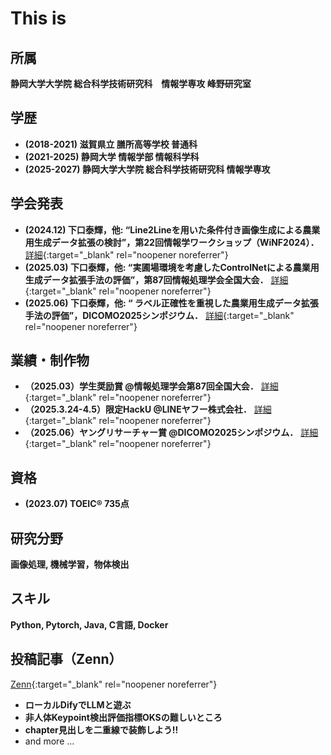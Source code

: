 # This is
## 所属
**静岡大学大学院 総合科学技術研究科　情報学専攻 峰野研究室**

## 学歴
- **(2018-2021) 滋賀県立 膳所高等学校 普通科**
- **(2021-2025) 静岡大学 情報学部 情報科学科**
- **(2025-2027) 静岡大学大学院 総合科学技術研究科 情報学専攻**

## 学会発表
- **(2024.12) 下口泰輝，他: “Line2Lineを用いた条件付き画像生成による農業用生成データ拡張の検討”，第22回情報学ワークショップ（WiNF2024）．**
[詳細](https://sites.google.com/view/winf2024/){:target="_blank" rel="noopener noreferrer"}
- **(2025.03) 下口泰輝，他: “実圃場環境を考慮したControlNetによる農業用生成データ拡張手法の評価”，第87回情報処理学会全国大会．**
[詳細](https://www.ipsj.or.jp/event/taikai/87/index.html){:target="_blank" rel="noopener noreferrer"}
- **(2025.06) 下口泰輝，他: “	ラベル正確性を重視した農業用生成データ拡張手法の評価”，DICOMO2025シンポジウム．**
[詳細](https://tsys.jp/dicomo/2025/program/program.html#3E){:target="_blank" rel="noopener noreferrer"}

## 業績・制作物
- **（2025.03）学生奨励賞 @情報処理学会第87回全国大会．**
[詳細](https://www.ipsj.or.jp/award/taikaigakusei.html){:target="_blank" rel="noopener noreferrer"}
- **（2025.3.24-4.5）限定HackU @LINEヤフー株式会社．**
[詳細](https://github.com/hamabu0531/Hack_U_3){:target="_blank" rel="noopener noreferrer"}
- **（2025.06）ヤングリサーチャー賞 @DICOMO2025シンポジウム．**
[詳細](https://dicomo.org/commendation/){:target="_blank" rel="noopener noreferrer"}


## 資格
- **(2023.07) TOEIC® 735点**

## 研究分野
**画像処理, 機械学習，物体検出**

## スキル
**Python, Pytorch, Java, C言語, Docker**

## 投稿記事（Zenn）
[Zenn](https://zenn.dev/xiakou){:target="_blank" rel="noopener noreferrer"}
- **ローカルDifyでLLMと遊ぶ**
- **非人体Keypoint検出評価指標OKSの難しいところ**
- **chapter見出しを二重線で装飾しよう!!**
- and more ...
